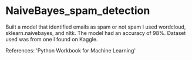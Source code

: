 # NaiveBayes_spam_detection

Built a model that identified emails as spam or not spam<break/>
I used wordcloud, sklearn.naivebayes, and nltk. The model had an accuracy of 98%.<break/>
Dataset used was from one I found on Kaggle.<break/>


References:  'Python Workbook for Machine Learning'
